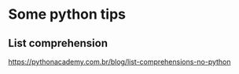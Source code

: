 # Some python tips

## List comprehension

<https://pythonacademy.com.br/blog/list-comprehensions-no-python>
